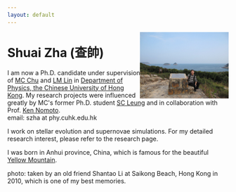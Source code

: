 ```yaml
---
layout: default
---
```


<img style="float: right" src="content/szha_cover.jpg" height="40%" width="40%">

[//]: <img align="left" src="content/szha_cover.jpg" height="40%" width="40%">

[//]: <img style="float: left" src="content/szha_cover.jpg" height="40%" width="40%">

# Shuai Zha (查帥)

I am now a Ph.D. candidate under supervision of [MC Chu](http://www.phy.cuhk.edu.hk/people/chu.html) and [LM Lin](http://www.phy.cuhk.edu.hk/people/lin-lm.html) in [Department of Physics, the Chinese University of Hong Kong](http://www.phy.cuhk.edu.hk). My research projects were influenced greatly by MC's former Ph.D. student [SC Leung](http://member.ipmu.jp/shingchi.leung/) and in collaboration with Prof. [Ken Nomoto](http://supernova.astron.s.u-tokyo.ac.jp/index.html.en).  
email: szha at phy.cuhk.edu.hk

I work on stellar evolution and supernovae simulations. For my detailed research interest, please refer to the research page.

I was born in Anhui province, China, which is famous for the beautiful [Yellow Mountain](https://www.chinahighlights.com/huangshan/yellow-mountain/).

photo: taken by an old friend Shantao Li at Saikong Beach, Hong Kong in 2010, which is one of my best memories.

